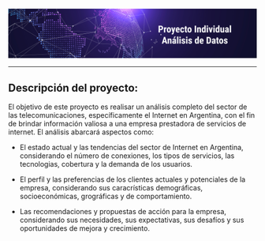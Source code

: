 ![Image txt](Utils/Vector_2646_v4.jpg)


___

## Descripción del proyecto:

El objetivo de este proyecto es realisar un análisis completo del sector de las telecomunicaciones, específicamente el Internet en Argentina, con el fin de brindar información valiosa a una empresa prestadora de servicios de internet. El análisis abarcará aspectos como:

* El estado actual y las tendencias del sector de Internet en Argentina, considerando el número de conexiones, los tipos de servicios, las tecnologias, cobertura y la demanda de los usuarios.

* El perfil y las preferencias de los clientes actuales y potenciales de la empresa, considerando sus caracrísticas demográficas, socioeconómicas, grográficas y de comportamiento.

* Las recomendaciones y propuestas de acción para la empresa, considerando sus necesidades, sus expectativas, sus desafíos y sus oportunidades de mejora y crecimiento.

